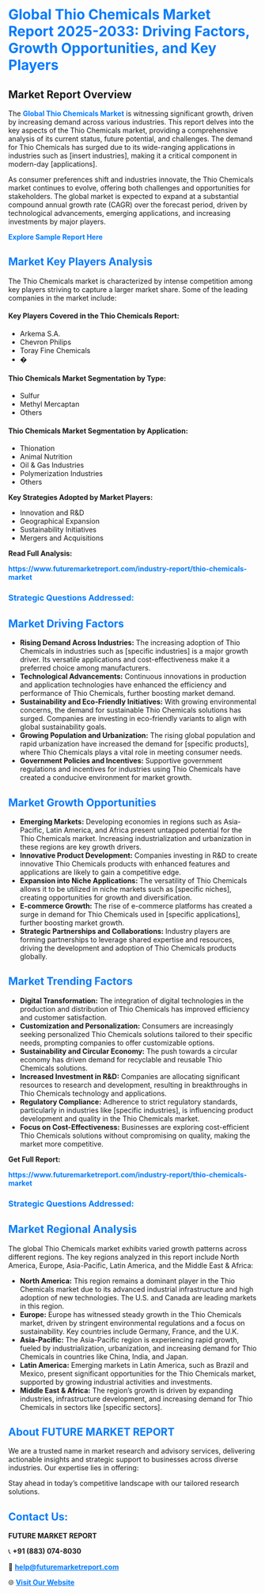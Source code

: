 <h1 style="color: #007BFF;">Global Thio Chemicals Market Report 2025-2033: Driving Factors, Growth Opportunities, and Key Players</h1>

<section id="overview">
<h2>Market Report Overview</h2>
<p>The <a href="https://www.futuremarketreport.com/industry-report/thio-chemicals-market" style="color: #007BFF; text-decoration: none;"><strong>Global Thio Chemicals Market</strong></a> is witnessing significant growth, driven by increasing demand across various industries. This report delves into the key aspects of the Thio Chemicals market, providing a comprehensive analysis of its current status, future potential, and challenges. The demand for Thio Chemicals has surged due to its wide-ranging applications in industries such as [insert industries], making it a critical component in modern-day [applications].</p>
<p>As consumer preferences shift and industries innovate, the Thio Chemicals market continues to evolve, offering both challenges and opportunities for stakeholders. The global market is expected to expand at a substantial compound annual growth rate (CAGR) over the forecast period, driven by technological advancements, emerging applications, and increasing investments by major players.</p>
</section>

<section id="overview">
<p><a href="https://www.futuremarketreport.com/request-sample/reportId=57512" style="color: #007BFF; text-decoration: none;"><strong>Explore Sample Report Here</strong></a></p>
</section>

<section id="key-players">
<h2 style="color: #007BFF;">Market Key Players Analysis</h2>
<p>The Thio Chemicals market is characterized by intense competition among key players striving to capture a larger market share. Some of the leading companies in the market include:</p>
<h4>Key Players Covered in the Thio Chemicals Report:</h4>
<ul><li>Arkema S.A.</li><li>Chevron Philips</li><li>Toray Fine Chemicals</li><li>�</li></ul>
<h4>Thio Chemicals Market Segmentation by Type:</h4>
<ul><li>Sulfur</li><li>Methyl Mercaptan</li><li>Others</li></ul>

<h4>Thio Chemicals Market Segmentation by Application:</h4>
<ul><li>Thionation</li><li>Animal Nutrition</li><li>Oil &amp; Gas Industries</li><li>Polymerization Industries</li><li>Others</li></ul>
<p><strong>Key Strategies Adopted by Market Players:</strong></p>
<ul>
<li>Innovation and R&D</li>
<li>Geographical Expansion</li>
<li>Sustainability Initiatives</li>
<li>Mergers and Acquisitions</li>
</ul>
</section>

<section>
<p><strong>Read Full Analysis: </strong></p><a href="https://www.futuremarketreport.com/industry-report/thio-chemicals-market" style="color: #007BFF; text-decoration: none;"><strong>https://www.futuremarketreport.com/industry-report/thio-chemicals-market</strong></a>
<h3 style="color: #007BFF;">Strategic Questions Addressed:</h3>
</section>

<section id="driving-factors">
<h2 style="color: #007BFF;">Market Driving Factors</h2>
<ul>
<li><strong>Rising Demand Across Industries:</strong> The increasing adoption of Thio Chemicals in industries such as [specific industries] is a major growth driver. Its versatile applications and cost-effectiveness make it a preferred choice among manufacturers.</li>
<li><strong>Technological Advancements:</strong> Continuous innovations in production and application technologies have enhanced the efficiency and performance of Thio Chemicals, further boosting market demand.</li>
<li><strong>Sustainability and Eco-Friendly Initiatives:</strong> With growing environmental concerns, the demand for sustainable Thio Chemicals solutions has surged. Companies are investing in eco-friendly variants to align with global sustainability goals.</li>
<li><strong>Growing Population and Urbanization:</strong> The rising global population and rapid urbanization have increased the demand for [specific products], where Thio Chemicals plays a vital role in meeting consumer needs.</li>
<li><strong>Government Policies and Incentives:</strong> Supportive government regulations and incentives for industries using Thio Chemicals have created a conducive environment for market growth.</li>
</ul>
</section>

<section id="growth-opportunities">
<h2 style="color: #007BFF;">Market Growth Opportunities</h2>
<ul>
<li><strong>Emerging Markets:</strong> Developing economies in regions such as Asia-Pacific, Latin America, and Africa present untapped potential for the Thio Chemicals market. Increasing industrialization and urbanization in these regions are key growth drivers.</li>
<li><strong>Innovative Product Development:</strong> Companies investing in R&D to create innovative Thio Chemicals products with enhanced features and applications are likely to gain a competitive edge.</li>
<li><strong>Expansion into Niche Applications:</strong> The versatility of Thio Chemicals allows it to be utilized in niche markets such as [specific niches], creating opportunities for growth and diversification.</li>
<li><strong>E-commerce Growth:</strong> The rise of e-commerce platforms has created a surge in demand for Thio Chemicals used in [specific applications], further boosting market growth.</li>
<li><strong>Strategic Partnerships and Collaborations:</strong> Industry players are forming partnerships to leverage shared expertise and resources, driving the development and adoption of Thio Chemicals products globally.</li>
</ul>
</section>

<section id="trending-factors">
<h2 style="color: #007BFF;">Market Trending Factors</h2>
<ul>
<li><strong>Digital Transformation:</strong> The integration of digital technologies in the production and distribution of Thio Chemicals has improved efficiency and customer satisfaction.</li>
<li><strong>Customization and Personalization:</strong> Consumers are increasingly seeking personalized Thio Chemicals solutions tailored to their specific needs, prompting companies to offer customizable options.</li>
<li><strong>Sustainability and Circular Economy:</strong> The push towards a circular economy has driven demand for recyclable and reusable Thio Chemicals solutions.</li>
<li><strong>Increased Investment in R&D:</strong> Companies are allocating significant resources to research and development, resulting in breakthroughs in Thio Chemicals technology and applications.</li>
<li><strong>Regulatory Compliance:</strong> Adherence to strict regulatory standards, particularly in industries like [specific industries], is influencing product development and quality in the Thio Chemicals market.</li>
<li><strong>Focus on Cost-Effectiveness:</strong> Businesses are exploring cost-efficient Thio Chemicals solutions without compromising on quality, making the market more competitive.</li>
</ul>
</section>

<section>
<p><strong>Get Full Report: </strong></p><a href="https://www.futuremarketreport.com/industry-report/thio-chemicals-market" style="color: #007BFF; text-decoration: none;"><strong>https://www.futuremarketreport.com/industry-report/thio-chemicals-market</strong></a>
<h3 style="color: #007BFF;">Strategic Questions Addressed:</h3>
</section>


<section id="regional-analysis">
<h2 style="color: #007BFF;">Market Regional Analysis</h2>
<p>The global Thio Chemicals market exhibits varied growth patterns across different regions. The key regions analyzed in this report include North America, Europe, Asia-Pacific, Latin America, and the Middle East & Africa:</p>
<ul>
<li><strong>North America:</strong> This region remains a dominant player in the Thio Chemicals market due to its advanced industrial infrastructure and high adoption of new technologies. The U.S. and Canada are leading markets in this region.</li>
<li><strong>Europe:</strong> Europe has witnessed steady growth in the Thio Chemicals market, driven by stringent environmental regulations and a focus on sustainability. Key countries include Germany, France, and the U.K.</li>
<li><strong>Asia-Pacific:</strong> The Asia-Pacific region is experiencing rapid growth, fueled by industrialization, urbanization, and increasing demand for Thio Chemicals in countries like China, India, and Japan.</li>
<li><strong>Latin America:</strong> Emerging markets in Latin America, such as Brazil and Mexico, present significant opportunities for the Thio Chemicals market, supported by growing industrial activities and investments.</li>
<li><strong>Middle East & Africa:</strong> The region’s growth is driven by expanding industries, infrastructure development, and increasing demand for Thio Chemicals in sectors like [specific sectors].</li>
</ul>
</section>

<footer>
<h2 style="color: #007BFF;">About FUTURE MARKET REPORT</h2>
<p>We are a trusted name in market research and advisory services, delivering actionable insights and strategic support to businesses across diverse industries. Our expertise lies in offering:</p>

<p>Stay ahead in today’s competitive landscape with our tailored research solutions.</p>

<h2 style="color: #007BFF;">Contact Us:</h2>
<p><strong>FUTURE MARKET REPORT</strong></p>
<p>📞 <strong>+91 (883) 074-8030</strong></p>
<p>📧 <strong><a href="mailto:help@futuremarketreport.com" style="color: #007BFF;">help@futuremarketreport.com</a></strong></p>
<p>🌐 <strong><a href="https://www.futuremarketreport.com/" style="color: #007BFF;">Visit Our Website</a></strong></p>
</footer>